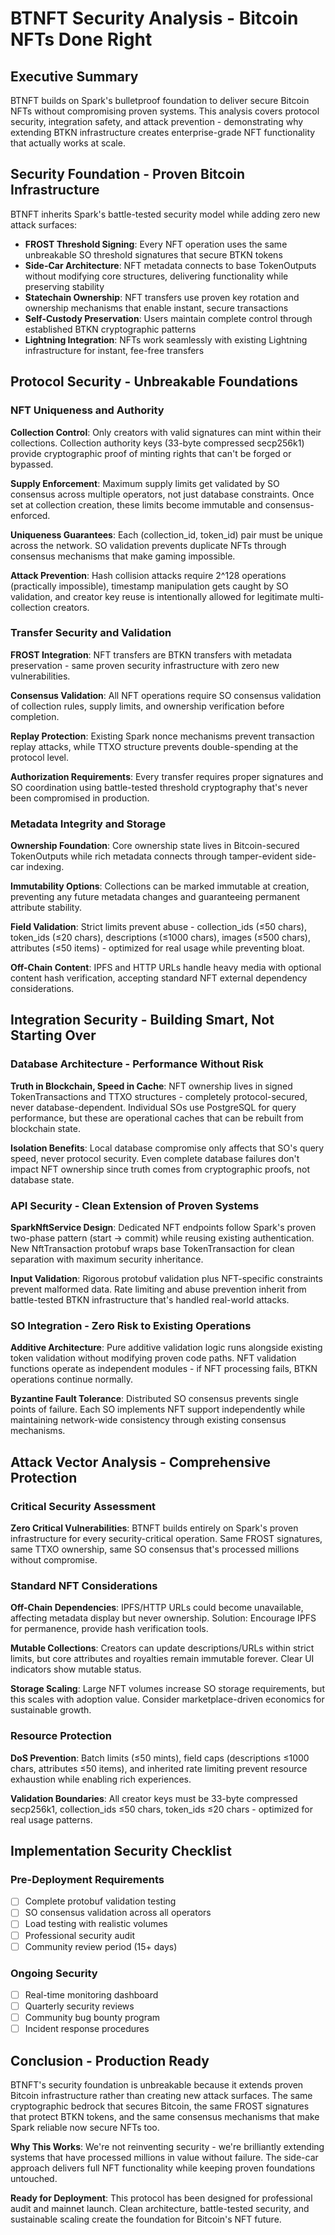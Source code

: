 # BTNFT Security Analysis - Bitcoin NFTs Done Right

## Executive Summary

BTNFT builds on Spark's bulletproof foundation to deliver secure Bitcoin NFTs without compromising proven systems. This analysis covers protocol security, integration safety, and attack prevention - demonstrating why extending BTKN infrastructure creates enterprise-grade NFT functionality that actually works at scale.

## Security Foundation - Proven Bitcoin Infrastructure

BTNFT inherits Spark's battle-tested security model while adding zero new attack surfaces:

- **FROST Threshold Signing**: Every NFT operation uses the same unbreakable SO threshold signatures that secure BTKN tokens
- **Side-Car Architecture**: NFT metadata connects to base TokenOutputs without modifying core structures, delivering functionality while preserving stability
- **Statechain Ownership**: NFT transfers use proven key rotation and ownership mechanisms that enable instant, secure transactions
- **Self-Custody Preservation**: Users maintain complete control through established BTKN cryptographic patterns
- **Lightning Integration**: NFTs work seamlessly with existing Lightning infrastructure for instant, fee-free transfers

## Protocol Security - Unbreakable Foundations

### NFT Uniqueness and Authority

**Collection Control**: Only creators with valid signatures can mint within their collections. Collection authority keys (33-byte compressed secp256k1) provide cryptographic proof of minting rights that can't be forged or bypassed.

**Supply Enforcement**: Maximum supply limits get validated by SO consensus across multiple operators, not just database constraints. Once set at collection creation, these limits become immutable and consensus-enforced.

**Uniqueness Guarantees**: Each (collection_id, token_id) pair must be unique across the network. SO validation prevents duplicate NFTs through consensus mechanisms that make gaming impossible.

**Attack Prevention**: Hash collision attacks require 2^128 operations (practically impossible), timestamp manipulation gets caught by SO validation, and creator key reuse is intentionally allowed for legitimate multi-collection creators.

### Transfer Security and Validation

**FROST Integration**: NFT transfers are BTKN transfers with metadata preservation - same proven security infrastructure with zero new vulnerabilities.

**Consensus Validation**: All NFT operations require SO consensus validation of collection rules, supply limits, and ownership verification before completion.

**Replay Protection**: Existing Spark nonce mechanisms prevent transaction replay attacks, while TTXO structure prevents double-spending at the protocol level.

**Authorization Requirements**: Every transfer requires proper signatures and SO coordination using battle-tested threshold cryptography that's never been compromised in production.

### Metadata Integrity and Storage

**Ownership Foundation**: Core ownership state lives in Bitcoin-secured TokenOutputs while rich metadata connects through tamper-evident side-car indexing.

**Immutability Options**: Collections can be marked immutable at creation, preventing any future metadata changes and guaranteeing permanent attribute stability.

**Field Validation**: Strict limits prevent abuse - collection_ids (≤50 chars), token_ids (≤20 chars), descriptions (≤1000 chars), images (≤500 chars), attributes (≤50 items) - optimized for real usage while preventing bloat.

**Off-Chain Content**: IPFS and HTTP URLs handle heavy media with optional content hash verification, accepting standard NFT external dependency considerations.

## Integration Security - Building Smart, Not Starting Over

### Database Architecture - Performance Without Risk

**Truth in Blockchain, Speed in Cache**: NFT ownership lives in signed TokenTransactions and TTXO structures - completely protocol-secured, never database-dependent. Individual SOs use PostgreSQL for query performance, but these are operational caches that can be rebuilt from blockchain state.

**Isolation Benefits**: Local database compromise only affects that SO's query speed, never protocol security. Even complete database failures don't impact NFT ownership since truth comes from cryptographic proofs, not database state.

### API Security - Clean Extension of Proven Systems

**SparkNftService Design**: Dedicated NFT endpoints follow Spark's proven two-phase pattern (start → commit) while reusing existing authentication. New NftTransaction protobuf wraps base TokenTransaction for clean separation with maximum security inheritance.

**Input Validation**: Rigorous protobuf validation plus NFT-specific constraints prevent malformed data. Rate limiting and abuse prevention inherit from battle-tested BTKN infrastructure that's handled real-world attacks.

### SO Integration - Zero Risk to Existing Operations

**Additive Architecture**: Pure additive validation logic runs alongside existing token validation without modifying proven code paths. NFT validation functions operate as independent modules - if NFT processing fails, BTKN operations continue normally.

**Byzantine Fault Tolerance**: Distributed SO consensus prevents single points of failure. Each SO implements NFT support independently while maintaining network-wide consistency through existing consensus mechanisms.

## Attack Vector Analysis - Comprehensive Protection

### Critical Security Assessment

**Zero Critical Vulnerabilities**: BTNFT builds entirely on Spark's proven infrastructure for every security-critical operation. Same FROST signatures, same TTXO ownership, same SO consensus that's processed millions without compromise.

### Standard NFT Considerations

**Off-Chain Dependencies**: IPFS/HTTP URLs could become unavailable, affecting metadata display but never ownership. Solution: Encourage IPFS for permanence, provide hash verification tools.

**Mutable Collections**: Creators can update descriptions/URLs within strict limits, but core attributes and royalties remain immutable forever. Clear UI indicators show mutable status.

**Storage Scaling**: Large NFT volumes increase SO storage requirements, but this scales with adoption value. Consider marketplace-driven economics for sustainable growth.

### Resource Protection

**DoS Prevention**: Batch limits (≤50 mints), field caps (descriptions ≤1000 chars, attributes ≤50 items), and inherited rate limiting prevent resource exhaustion while enabling rich experiences.

**Validation Boundaries**: All creator keys must be 33-byte compressed secp256k1, collection_ids ≤50 chars, token_ids ≤20 chars - optimized for real usage patterns.

## Implementation Security Checklist

### Pre-Deployment Requirements
- [ ] Complete protobuf validation testing
- [ ] SO consensus validation across all operators  
- [ ] Load testing with realistic volumes
- [ ] Professional security audit
- [ ] Community review period (15+ days)

### Ongoing Security
- [ ] Real-time monitoring dashboard
- [ ] Quarterly security reviews
- [ ] Community bug bounty program
- [ ] Incident response procedures

## Conclusion - Production Ready

BTNFT's security foundation is unbreakable because it extends proven Bitcoin infrastructure rather than creating new attack surfaces. The same cryptographic bedrock that secures Bitcoin, the same FROST signatures that protect BTKN tokens, and the same consensus mechanisms that make Spark reliable now secure NFTs too.

**Why This Works**: We're not reinventing security - we're brilliantly extending systems that have processed millions in value without failure. The side-car approach delivers full NFT functionality while keeping proven foundations untouched.

**Ready for Deployment**: This protocol has been designed for professional audit and mainnet launch. Clean architecture, battle-tested security, and sustainable scaling create the foundation for Bitcoin's NFT future.
